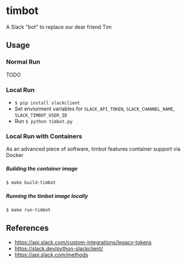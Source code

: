 # timbot
A Slack "bot" to replace our dear friend Tim

## Usage
### Normal Run 
TODO

### Local Run
- `$ pip install slackclient`
- Set enviorment variables for `SLACK_API_TOKEN`, `SLACK_CHANNEL_NAME`, `SLACK_TIMBOT_USER_ID`
- Run `$ python timbot.py`

### Local Run with Containers
As an advanced piece of software, timbot features container support via Docker

##### Building the container image
```bash
$ make build-timbot
```

##### Running the timbot image locally
```bash
$ make run-timbot
```

## References
- https://api.slack.com/custom-integrations/legacy-tokens
- https://slack.dev/python-slackclient/
- https://api.slack.com/methods 
